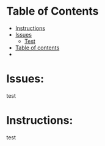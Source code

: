 # Table of Contents
   * [Instructions](#instructions)
   * [Issues](#issues)
      * [Test](#test)
   * [Table of contents](#table-of-contents)
   * 
# Issues:
test

# Instructions:
test
